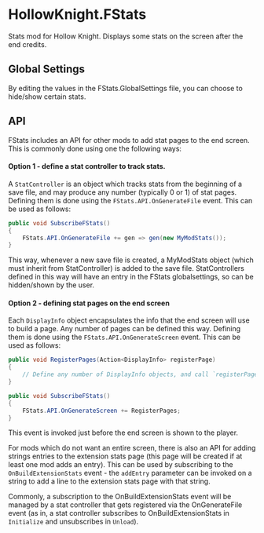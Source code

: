 # HollowKnight.FStats

Stats mod for Hollow Knight. Displays some stats on the screen after the end credits.

## Global Settings

By editing the values in the FStats.GlobalSettings file, you can choose to hide/show certain stats.

## API

FStats includes an API for other mods to add stat pages to the end screen. This is commonly done using one the following ways:

#### Option 1 - define a stat controller to track stats.

A `StatController` is an object which tracks stats from the beginning of a save file, and may produce any number (typically 0 or 1) of stat pages.
Defining them is done using the `FStats.API.OnGenerateFile` event. This can be used as follows:

```cs
public void SubscribeFStats()
{
    FStats.API.OnGenerateFile += gen => gen(new MyModStats());
}
````

This way, whenever a new save file is created, a MyModStats object (which must inherit from StatController) is added to the save file.
StatControllers defined in this way will have an entry in the FStats globalsettings, so can be hidden/shown by the user.

#### Option 2 - defining stat pages on the end screen

Each `DisplayInfo` object encapsulates the info that the end screen will use to build a page. Any number of pages can be defined this way.
Defining them is done using the `FStats.API.OnGenerateScreen` event. This can be used as follows:

```cs
public void RegisterPages(Action<DisplayInfo> registerPage)
{
    // Define any number of DisplayInfo objects, and call `registerPage` on each of them.
}

public void SubscribeFStats()
{
    FStats.API.OnGenerateScreen += RegisterPages;
}
```

This event is invoked just before the end screen is shown to the player.

For mods which do not want an entire screen, there is also an API for adding strings entries to the extension stats page (this page will be created
if at least one mod adds an entry). This can be used by subscribing to the `OnBuildExtensionStats` event - the `addEntry` parameter can be invoked
on a string to add a line to the extension stats page with that string.

Commonly, a subscription to the OnBuildExtensionStats event will be managed by a stat controller that gets registered via the OnGenerateFile event 
(as in, a stat controller subscribes to OnBuildExtensionStats in `Initialize` and unsubscribes in `Unload`).
